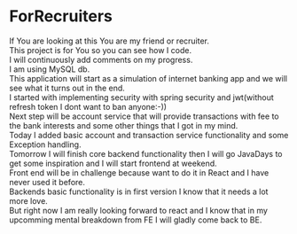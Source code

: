 # ForRecruiters
If You are looking at this You are my friend or recruiter.  
This project is for You so you can see how I code.  
I will continuously add comments on my progress.  
I am using MySQL db.  
This application will start as a simulation of internet banking app and we will see what it turns out in the end.  
I started with implementing security with spring security and jwt(without refresh token I dont want to ban anyone:-))  
Next step will be account service that will provide transactions with fee to the bank interests and some other things that I got in my mind.  
Today I added  basic account and transaction service functionality and some Exception handling.  
Tomorrow I will finish core backend functionality then I will go JavaDays to get some inspiration and I will start frontend at weekend.  
Front end will be in challenge because want to do it in React and I have never used it before.  
Backends basic functionality is in first version I know that it needs a lot more love.  
But right now  I am really looking forward to react and I know that in my upcomming mental breakdown from FE I will gladly come back to BE.

